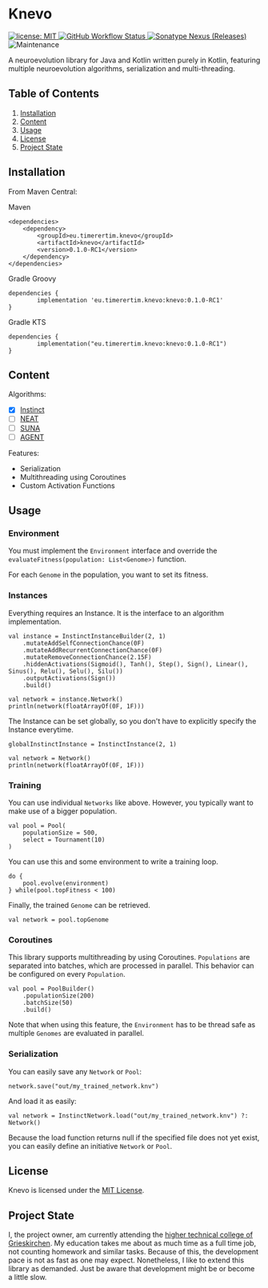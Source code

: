 # Knevo

[
![license: MIT](https://img.shields.io/github/license/TimerErTim/Knevo?color=blue&style=flat-square)
](https://github.com/TimerErTim/Knevo/blob/master/LICENSE)
[
![GitHub Workflow Status](
https://img.shields.io/github/workflow/status/TimerErTim/Knevo/Check%20and%20Publish?style=flat-square
)
](https://github.com/TimerErTim/Knevo/actions/workflows/push-publish.yml)
[
![Sonatype Nexus (Releases)](
https://img.shields.io/nexus/r/eu.timerertim.knevo/knevo?server=https%3A%2F%2Fs01.oss.sonatype.org&style=flat-square
)
](https://search.maven.org/artifact/eu.timerertim.knevo/knevo)
![Maintenance](https://img.shields.io/maintenance/yes/2021?style=flat-square)

A neuroevolution library for Java and Kotlin written purely in Kotlin, featuring multiple neuroevolution algorithms,
serialization and multi-threading.

## Table of Contents

1. [Installation](#installation)
2. [Content](#content)
3. [Usage](#usage)
4. [License](#license)
5. [Project State](#project-state)

## Installation

From Maven Central:

Maven

	<dependencies>
        <dependency>
            <groupId>eu.timerertim.knevo</groupId>
            <artifactId>knevo</artifactId>
            <version>0.1.0-RC1</version>
        </dependency>
    </dependencies>

Gradle Groovy

	dependencies {
	        implementation 'eu.timerertim.knevo:knevo:0.1.0-RC1'
	}

Gradle KTS

	dependencies {
	        implementation("eu.timerertim.knevo:knevo:0.1.0-RC1")
	}

## Content

Algorithms:

- [x] [Instinct](https://towardsdatascience.com/neuro-evolution-on-steroids-82bd14ddc2f6)
- [ ] [NEAT](http://nn.cs.utexas.edu/keyword?stanley:ec02)
- [ ] [SUNA](https://paperswithcode.com/paper/spectrum-diverse-neuroevolution-with-unified)
- [ ] [AGENT]()

Features:

- Serialization
- Multithreading using Coroutines
- Custom Activation Functions

## Usage

### Environment

You must implement the `Environment` interface and override the `evaluateFitness(population: List<Genome>)` function.

For each `Genome` in the population, you want to set its fitness.

### Instances

Everything requires an Instance. It is the interface to an algorithm implementation.

    val instance = InstinctInstanceBuilder(2, 1)
        .mutateAddSelfConnectionChance(0F)
        .mutateAddRecurrentConnectionChance(0F)
        .mutateRemoveConnectionChance(2.15F)
        .hiddenActivations(Sigmoid(), Tanh(), Step(), Sign(), Linear(), Sinus(), Relu(), Selu(), Silu())
        .outputActivations(Sign())
        .build()

    val network = instance.Network()
    println(network(floatArrayOf(0F, 1F)))

The Instance can be set globally, so you don't have to explicitly specify the Instance everytime.

    globalInstinctInstance = InstinctInstance(2, 1)

    val network = Network()
    println(network(floatArrayOf(0F, 1F)))

### Training

You can use individual `Networks` like above. However, you typically want to make use of a bigger population.

    val pool = Pool(
        populationSize = 500,
        select = Tournament(10)
    )

You can use this and some environment to write a training loop.

    do {
        pool.evolve(environment)
    } while(pool.topFitness < 100)

Finally, the trained `Genome` can be retrieved.

    val network = pool.topGenome

### Coroutines

This library supports multithreading by using Coroutines. `Populations` are separated into batches, which are processed
in parallel. This behavior can be configured on every `Population`.

    val pool = PoolBuilder()
        .populationSize(200)
        .batchSize(50)
        .build()

Note that when using this feature, the `Environment` has to be thread safe as multiple `Genomes` are evaluated in
parallel.

### Serialization

You can easily save any `Network` or `Pool`:

    network.save("out/my_trained_network.knv")

And load it as easily:

    val network = InstinctNetwork.load("out/my_trained_network.knv") ?: Network()

Because the load function returns null if the specified file does not yet exist, you can easily define an
initiative `Network` or `Pool`.

## License

Knevo is licensed under the [MIT License](LICENSE).

## Project State

I, the project owner, am currently attending
the [higher technical college of Grieskirchen](https://github.com/HTBLA-Grieskirchen). My education takes me about as
much time as a full time job, not counting homework and similar tasks. Because of this, the development pace is not as
fast as one may expect. Nonetheless, I like to extend this library as demanded. Just be aware that development might be
or become a little slow.

